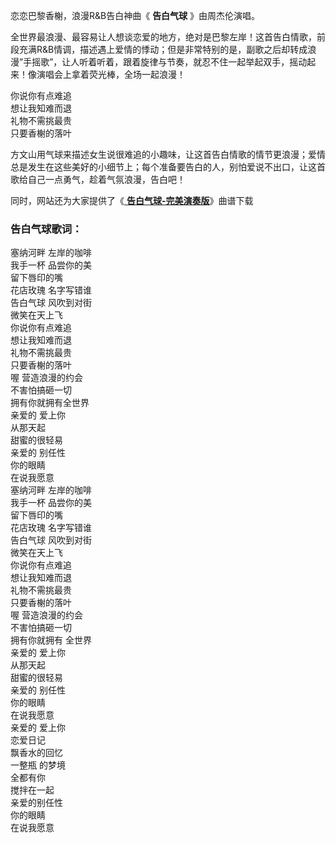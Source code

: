 

恋恋巴黎香榭，浪漫R&B告白神曲《 **告白气球** 》由周杰伦演唱。

全世界最浪漫、最容易让人想谈恋爱的地方，绝对是巴黎左岸！这首告白情歌，前段充满R&B情调，描述遇上爱情的悸动；但是非常特别的是，副歌之后却转成浪漫”手摇歌”，让人听着听着，跟着旋律与节奏，就忍不住一起举起双手，摇动起来！像演唱会上拿着荧光棒，全场一起浪漫！

你说你有点难追  
想让我知难而退  
礼物不需挑最贵  
只要香榭的落叶

方文山用气球来描述女生说很难追的小趣味，让这首告白情歌的情节更浪漫；爱情总是发生在这些美好的小细节上；每个准备要告白的人，别怕爱说不出口，让这首歌给自己一点勇气，趁着气氛浪漫，告白吧！

同时，网站还为大家提供了《[ **告白气球-完美演奏版**](Music-7307-告白气球-完美演奏版.html "告白气球-完美演奏版")》曲谱下载

### 告白气球歌词：

塞纳河畔 左岸的咖啡  
我手一杯 品尝你的美  
留下唇印的嘴  
花店玫瑰 名字写错谁  
告白气球 风吹到对街  
微笑在天上飞  
你说你有点难追  
想让我知难而退  
礼物不需挑最贵  
只要香榭的落叶  
喔 营造浪漫的约会  
不害怕搞砸一切  
拥有你就拥有全世界  
亲爱的 爱上你  
从那天起  
甜蜜的很轻易  
亲爱的 别任性  
你的眼睛  
在说我愿意  
塞纳河畔 左岸的咖啡  
我手一杯 品尝你的美  
留下唇印的嘴  
花店玫瑰 名字写错谁  
告白气球 风吹到对街  
微笑在天上飞  
你说你有点难追  
想让我知难而退  
礼物不需挑最贵  
只要香榭的落叶  
喔 营造浪漫的约会  
不害怕搞砸一切  
拥有你就拥有 全世界  
亲爱的 爱上你  
从那天起  
甜蜜的很轻易  
亲爱的 别任性  
你的眼睛  
在说我愿意  
亲爱的 爱上你  
恋爱日记  
飘香水的回忆  
一整瓶 的梦境  
全都有你  
搅拌在一起  
亲爱的别任性  
你的眼睛  
在说我愿意

